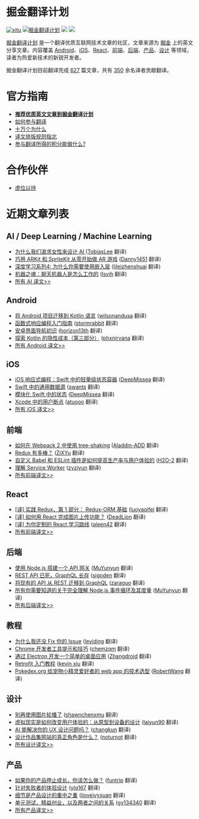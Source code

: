 # 掘金翻译计划

[![xitu](https://camo.githubusercontent.com/c9c9db0a39b56738a62332f0791d58b1522fdf82/68747470733a2f2f7261776769742e636f6d2f616c65656e34322f6261646765732f6d61737465722f7372632f786974752e737667)](https://github.com/xitu/gold-miner)
[![掘金翻译计划](https://rawgit.com/aleen42/badges/master/src/juejin_translation.svg)](https://github.com/xitu/gold-miner/)
[![](https://img.shields.io/badge/weibo-%E6%8E%98%E9%87%91%E7%BF%BB%E8%AF%91%E8%AE%A1%E5%88%92-brightgreen.svg)](http://weibo.com/juejinfanyi)
[![](https://img.shields.io/badge/%E7%9F%A5%E4%B9%8E%E4%B8%93%E6%A0%8F-%E6%8E%98%E9%87%91%E7%BF%BB%E8%AF%91%E8%AE%A1%E5%88%92-blue.svg)](https://zhuanlan.zhihu.com/juejinfanyi)

[掘金翻译计划](https://juejin.im/tag/%E6%8E%98%E9%87%91%E7%BF%BB%E8%AF%91%E8%AE%A1%E5%88%92) 是一个翻译优质互联网技术文章的社区，文章来源为 [掘金](https://juejin.im) 上的英文分享文章。内容覆盖 [Android](#android)、[iOS](#ios)、[React](#react)、[前端](#前端)、[后端](#后端)、[产品](#产品)、[设计](#设计) 等领域，读者为热爱新技术的新锐开发者。

掘金翻译计划目前翻译完成 [627](#近期文章列表) 篇文章，共有 [350](https://github.com/xitu/gold-miner/wiki/%E8%AF%91%E8%80%85%E7%A7%AF%E5%88%86%E8%A1%A8) 余名译者贡献翻译。

# 官方指南

- [**推荐优质英文文章到掘金翻译计划**](https://github.com/xitu/gold-miner/issues/new?title=推荐优秀英文文章&body=-%20原文链接：%0A-%20简要介绍：介绍一下好不好啦，毕竟小编也看不太懂哎_(:з」∠)_)
- [如何参与翻译](https://github.com/xitu/gold-miner/wiki/如何参与翻译)
- [十万个为什么](https://github.com/xitu/gold-miner/wiki/十万个为什么)
- [译文排版规则指北](https://github.com/xitu/gold-miner/wiki/译文排版规则指北)
- [参与翻译所得的积分能做什么?](https://github.com/xitu/gold-miner/wiki/)

# 合作伙伴

- [虚位以待]()

# 近期文章列表

## AI / Deep Learning / Machine Learning

* [为什么我们渴求女性来设计 AI ](https://juejin.im/post/599c1e45518825242a02596e?utm_source=gold-miner&utm_medium=readme&utm_campaign=github) ([TobiasLee](https://github.com/TobiasLee) 翻译)
* [巧用 ARKit 和 SpriteKit 从零开始做 AR 游戏](https://juejin.im/post/599aaf746fb9a02477072380?utm_source=gold-miner&utm_medium=readme&utm_campaign=github) ([Danny1451](https://github.com/Danny1451) 翻译)
* [深度学习系列4: 为什么你需要使用嵌入层](https://juejin.im/post/599183c6f265da3e2e5717d2?utm_source=gold-miner&utm_medium=readme&utm_campaign=github) ([lileizhenshuai](https://github.com/lileizhenshuai) 翻译)
* [机器之魂：聊天机器人是怎么工作的](https://juejin.im/post/599155d86fb9a03c467c151d?utm_source=gold-miner&utm_medium=readme&utm_campaign=github) ([lsvih](https://github.com/lsvih) 翻译)
* [所有 AI 译文>>](https://github.com/xitu/gold-miner/blob/master/AI.md)

## Android

* [将 Android 项目迁移到 Kotlin 语言](https://juejin.im/post/599b8cd9f265da24874d0226?utm_source=gold-miner&utm_medium=readme&utm_campaign=github) ([wilsonandusa](https://github.com/wilsonandusa) 翻译)
* [函数式响应编程入门指南](https://juejin.im/post/5996faa46fb9a024747edce4?utm_source=gold-miner&utm_medium=readme&utm_campaign=github) ([stormrabbit](https://github.com/stormrabbit) 翻译)
* [安卓界面导航初识](https://juejin.im/post/5992f8c1518825242238b77b?utm_source=gold-miner&utm_medium=readme&utm_campaign=github) ([horizon13th](https://github.com/horizon13th) 翻译)
* [探索 Kotlin 的隐性成本（第三部分）](https://juejin.im/post/597eb2e26fb9a03c4844e2e1?utm_source=gold-miner&utm_medium=readme&utm_campaign=github) ([phxnirvana](https://github.com/phxnirvana) 翻译)
* [所有 Android 译文>>](https://github.com/xitu/gold-miner/blob/master/android.md)

## iOS

* [iOS 响应式编程：Swift 中的轻量级状态容器](https://juejin.im/post/599652ee6fb9a024903a8d59?utm_source=gold-miner&utm_medium=readme&utm_campaign=github) ([DeepMissea](https://github.com/DeepMissea) 翻译)
* [Swift 中的通用数据源](https://juejin.im/post/5990fd7b51882548bc7cabd8?utm_source=gold-miner&utm_medium=readme&utm_campaign=github) ([swants](https://github.com/swants) 翻译)
* [模块化 Swift 中的状态](https://juejin.im/post/597962875188253dda0f05a9?utm_source=gold-miner&utm_medium=readme&utm_campaign=github) ([DeepMissea](https://github.com/DeepMissea) 翻译)
* [Xcode 中的用户断点](https://juejin.im/post/597934335188253dfb7b0db7?utm_source=gold-miner&utm_medium=readme&utm_campaign=github) ([atuooo](https://github.com/atuooo) 翻译)
* [所有 iOS 译文>>](https://github.com/xitu/gold-miner/blob/master/ios.md)

## 前端

* [如何在 Webpack 2 中使用 tree-shaking](https://juejin.im/post/599bc13b6fb9a024a370f4ec?utm_source=gold-miner&utm_medium=readme&utm_campaign=github) ([Aladdin-ADD](https://github.com/Aladdin-ADD) 翻译)
* [Redux 有多棒？](https://juejin.im/entry/599cff2551882524397f95c1/detail?utm_source=gold-miner&utm_medium=readme&utm_campaign=github) ([ZiXYu](https://github.com/ZiXYu) 翻译)
* [自定义 Babel 和 ESLint 插件是如何提高生产率与用户体验的](https://juejin.im/post/599519e06fb9a02499759f71?utm_source=gold-miner&utm_medium=readme&utm_campaign=github) ([H2O-2](https://github.com/H2O-2) 翻译)
* [理解 Service Worker](https://juejin.im/post/599163316fb9a03c3c14d751?utm_source=gold-miner&utm_medium=readme&utm_campaign=github) ([zyziyun](https://github.com/zyziyun) 翻译)
* [所有前端译文>>](https://github.com/xitu/gold-miner/blob/master/front-end.md)

## React

* [[译] 实践 Redux，第 1 部分： Redux-ORM 基础](https://gold.xitu.io/entry/58249792a0bb9f0058dd30ab?utm_source=gold-miner&utm_medium=readme&utm_campaign=github) ([luoyaqifei](https://github.com/luoyaqifei) 翻译)
* [[译] 如何用 React 完成图片上传功能？](https://gold.xitu.io/entry/57b923225bbb50005b794943?utm_source=gold-miner&utm_medium=readme&utm_campaign=github) ([DeadLion](https://github.com/DeadLion) 翻译)
* [[译] 为你定制的 React 学习路线](https://gold.xitu.io/entry/578375b85bbb5000610cc247?utm_source=gold-miner&utm_medium=readme&utm_campaign=github) ([aleen42](http://aleen42.github.io/pc.html) 翻译)
* [所有前端译文>>](https://github.com/xitu/gold-miner/blob/master/front-end.md)


## 后端

* [使用 Node.js 搭建一个 API 网关](https://juejin.im/post/5992769151882548b17f76a6?utm_source=gold-miner&utm_medium=readme&utm_campaign=github) ([MuYunyun](https://github.com/MuYunyun) 翻译)
* [REST API 已死，GraphQL 长存](https://juejin.im/post/5991667b518825485d28dfb1?utm_source=gold-miner&utm_medium=readme&utm_campaign=github) ([sigoden](https://github.com/sigoden) 翻译)
* [将现有的 API 从 REST 迁移到 GraphQL](https://juejin.im/post/598eb22af265da3e26097835?utm_source=gold-miner&utm_medium=readme&utm_campaign=github) ([zaraguo](https://github.com/zaraguo) 翻译)
* [所有你需要知道的关于完全理解 Node.js 事件循环及其度量](https://juejin.im/post/5984816a518825265674c8f6?utm_source=gold-miner&utm_medium=readme&utm_campaign=github) ([MuYunyun](https://github.com/MuYunyun) 翻译)
* [所有后端译文>>](https://github.com/xitu/gold-miner/blob/master/backend.md)

## 教程

* [为什么我还没 Fix 你的 Issue](https://juejin.im/post/59950fd9f265da248535b46d?utm_source=gold-miner&utm_medium=readme&utm_campaign=github) ([leviding](https://github.com/leviding) 翻译)
* [Chrome 开发者工具提示和技巧](http://gold.xitu.io/entry/56d56f4dc4c971005193ecec?utm_source=gold-miner&utm_medium=readme&utm_campaign=github) ([chemzqm](https://github.com/chemzqm) 翻译)
* [通过 Electron 开发一个简单的桌面应用](http://gold.xitu.io/entry/56aae5e4a633bd0257ae4ab8?utm_source=gold-miner&utm_medium=readme&utm_campaign=github) ([Zhangdroid](https://github.com/Zhangdroid) 翻译)
* [Retrofit 入门教程](http://gold.xitu.io/entry/56cc4085128fe100580dd0ca?utm_source=gold-miner&utm_medium=readme&utm_campaign=github) ([kevin xiu](https://github.com/xiuweikang) 翻译)
* [Pokedex.org 给宠物小精灵爱好者的 web app 的技术选型](http://gold.xitu.io/entry/56cebb8edf0eea79dc7c1ff0?utm_source=gold-miner&utm_medium=readme&utm_campaign=github) ([RobertWang](https://github.com/RobertWang) 翻译)


## 设计

* [别再使用图片轮播了](https://juejin.im/post/599cf1596fb9a02481205803?utm_source=gold-miner&utm_medium=readme&utm_campaign=github) ([shawnchenxmu](https://github.com/shawnchenxmu) 翻译)
* [虚拟现实是如何改变用户体验的：从原型到设备的设计](https://juejin.im/post/599683e0f265da24996015cb?utm_source=gold-miner&utm_medium=readme&utm_campaign=github) ([laiyun90](https://github.com/laiyun90) 翻译)
* [AI 能解决你的 UX 设计问题吗？](https://juejin.im/post/5992aa306fb9a03c445df727?utm_source=gold-miner&utm_medium=readme&utm_campaign=github) ([changkun](https://github.com/changkun) 翻译)
* [设计作品集网站的真正角色是什么？](https://juejin.im/post/598959b65188253d2968eaab?utm_source=gold-miner&utm_medium=readme&utm_campaign=github) ([noturnot](https://github.com/noturnot) 翻译)
* [所有设计译文>>](https://github.com/xitu/gold-miner/blob/master/design.md)


## 产品

* [如果你的产品停止成长，你该怎么做？](https://juejin.im/post/5985935c518825261a2d222f?utm_source=gold-miner&utm_medium=readme&utm_campaign=github) ([funtrip](https://github.com/funtrip) 翻译)
* [针对失败者的体验设计](https://juejin.im/post/59013f6eda2f60005de40516/?utm_source=gold-miner&utm_medium=readme&utm_campaign=github) ([ylq167](https://github.com/ylq167) 翻译)
* [细节是产品设计的重中之重](https://juejin.im/post/58ed96aaa22b9d00634732e9/?utm_source=gold-miner&utm_medium=readme&utm_campaign=github) ([iloveivyxuan](https://github.com/iloveivyxuan) 翻译)
* [单元测试，精益创业，以及两者之间的关系](https://juejin.im/post/58d90a3b44d90400694505c4/?utm_source=gold-miner&utm_medium=readme&utm_campaign=github) ([gy134340](http://gy134340.com/) 翻译)
* [所有产品译文>>](https://github.com/xitu/gold-miner/blob/master/product.md)
